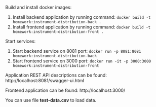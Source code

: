 Build and install docker images:
1) Install backend application by running command: `docker build -t homework:instrument-distribution-back .`
2) Install frontend application by running command: `docker build -t homework:instrument-distribution-front .`

Start services:
1) Start backend service on 8081 port: `docker run -p 8081:8081 homework:instrument-distribution-back`
2) Start frontend service on 3000 port: `docker run -it -p 3000:3000 homework:instrument-distribution-front`

Application REST API descriptions can be found: http://localhost:8081/swagger-ui.html

Frontend application can be found: http://localhost:3000/

You can use file **test-data.csv** to load data.

